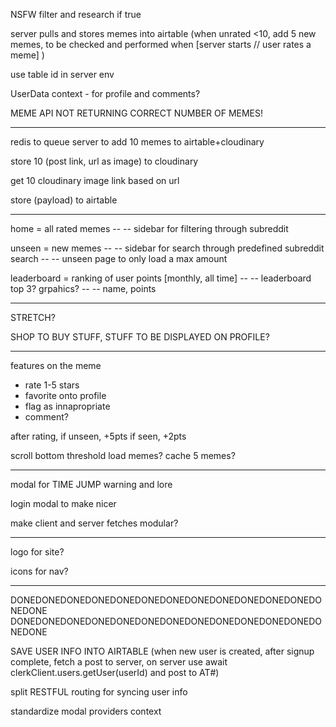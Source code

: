 NSFW filter and research if true

server pulls and stores memes into airtable (when unrated <10, add 5 new memes, to be checked and performed when
                            [server starts // user rates a meme] )

use table id in server env

UserData context - for profile and comments?


MEME API NOT RETURNING CORRECT NUMBER OF MEMES!


--------------------------------------------------------------------

redis to queue server to add 10 memes to airtable+cloudinary

store 10 (post link, url as image) to cloudinary

get 10 cloudinary image link based on url

store (payload) to airtable



---------------------------------------------------------------------

home = all rated memes
-- -- sidebar for filtering through subreddit


unseen = new memes
-- -- sidebar for search through predefined subreddit search
-- -- unseen page to only load a max amount


leaderboard = ranking of user points
                            [monthly, all time]
-- -- leaderboard top 3? grpahics?
-- -- name, points


--------------------------------------------------------------------
STRETCH?

SHOP TO BUY STUFF, STUFF TO BE DISPLAYED ON PROFILE?



----------------------------------------------------------------------

features on the meme
- rate 1-5 stars
- favorite onto profile
- flag as innapropriate
- comment?

after rating,
if unseen, +5pts
if seen, +2pts


scroll bottom threshold load memes?
cache 5 memes?

----------------------------------------

modal for TIME JUMP warning and lore

login modal to make nicer


make client and server fetches modular?



-------------------------------------------



logo for site?

icons for nav?


-----------------------------------

DONEDONEDONEDONEDONEDONEDONEDONEDONEDONEDONEDONEDONEDONE
DONEDONEDONEDONEDONEDONEDONEDONEDONEDONEDONEDONEDONEDONE

SAVE USER INFO INTO AIRTABLE (when new user is created, after signup complete, fetch a post to server,
                            on server use await clerkClient.users.getUser(userId) and post to AT#)

split RESTFUL routing for syncing user info

standardize modal providers context
